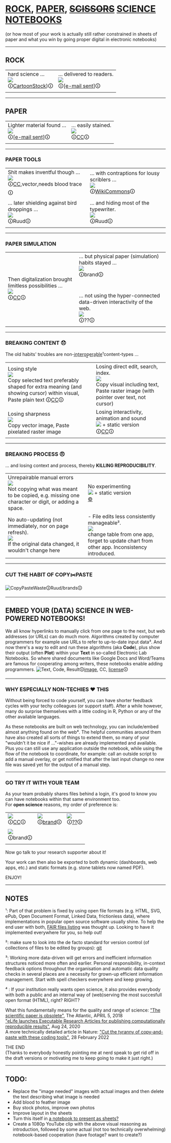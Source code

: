 # [ROCK](#how-the-very-first-rock-hard-science-documents-were-made-cartoonstock), [PAPER](#luckily-lighter-materials-were-soon-found-e-mail-sent), [~~SCISSORS~~](#then-digitalization-brought-limitless-possibilities-shutterstock) [SCIENCE NOTEBOOKS](#embed-your-data-science-in-a-web-powered-notebook-instead)<br>
(or how most of your work is actually still rather constrained in sheets of paper and what you win by going proper digital in electronic notebooks)

---

## ROCK
<table><tr><td>
hard science …<br>
<img src="https://s3.amazonaws.com/lowres.cartoonstock.com/technology-backup-backed_up-spare-history-caves-shr1435_low.jpg"><br>
🛈<a href="https://www.cartoonstock.com/search?type=images&keyword=backup&page=4&expanded=CS370071">CartoonStock</a>)🛈
</td><td>
… delivered to readers.<br>
<img src="https://www.toonpool.com/user/3107/files/send_email_380405.jpg"><br>
  🛈<a href="https://www.toonpool.com/cartoons/Send%20email_38040">[e-mail sent]</a>🛈<br>
</td></tr></table>

---

## PAPER
<table><tr><td>
Lighter material found …<br>
<img src="https://www.pngitem.com/pimgs/m/31-317183_painted-paper-plane-hand-png-download-free-clipart.png"><br>
 🛈<a href="https://www.pngitem.com/middle/hTooJT_heart-we-it-paper-airplane-white-clipart-paper/">[e-mail sent]</a>🛈
  </td><td>
… easily stained.<br>
<img src="https://www.nicepng.com/png/detail/147-1472116_royalty-free-collection-of-high-quality-free-cliparts.png"><br>
  🛈<a href="https://pngset.com/download-free-png-elnos">CC</a>🛈
  </td></tr></table>
  
---

### PAPER TOOLS
<table><tr><td>
Shit makes inventful though …<br>
  <img src="https://freesvg.org/img/1575645791feather-quil-freesvg.org.png"><br>
  🛈<a href="https://freesvg.org/hand-with-a-quill">CC</a>,vector,needs blood trace🛈<br>
  </td><td>
… with contraptions for lousy scriblers …<br>
  <img src="https://upload.wikimedia.org/wikipedia/commons/4/41/Remington_typewriter_1907_%2803%29.jpg"><br>
  🛈<a href="https://commons.wikimedia.org/wiki/File:Remington_typewriter_1907_(03).jpg">WikiCommons</a>🛈<br>
  </td></tr><tr><td>
… later shielding against bird droppings …<br>
  <img src="IMG_20220309_114247129.jpg"><br>
  🛈Ruud🛈
  </td><td>
… and hiding most of the typewriter.<br>
  <img src="IMG_20220309_115605800_HDR.jpg"><br>
  🛈Ruud🛈
  </td></tr></table>
  
---

### PAPER SIMULATION
<table><tr><td>
Then digitalization brought limitless possibilities …<br>
  <img src="https://www.maxpixel.net/static/photo/1x/Sky-Cloud-Blue-Heaven-Heavenly-White-Background-1551174.jpg"><br>
  🛈<a href="https://www.maxpixel.net/Sky-Cloud-Blue-Heaven-Heavenly-White-Background-1551174">CC</a>🛈
  </td><td>
… but physical paper (simulation) habits stayed …<br>
  <img src="https://diy.bostik.com/sites/default/files/styles/square_crop/public/2020-10/Bostik-DIY-SouthAfrica-Stationery-Cut%27nPaste-40g%2Bscissors-product-teaser-600x600.jpg?itok=fLdeEB0t"><br>
  🛈brand🛈<br>
<br>
  <br>
… not using the hyper-connected data-driven interactivity of the web.<br>
  <img src="deadpapers.jfif"><br>
  🛈??🛈
  </td></tr></table>
  
---

### BREAKING CONTENT :disappointed:
The old habits' troubles are non-i̲n̲t̲e̲r̲o̲p̲e̲r̲a̲b̲l̲e̲¹content-types …<br>
<table><tr><td>
Losing style<br>
  <img src="https://upload.wikimedia.org/wikipedia/commons/6/6e/NASA_Wormball_logo.svg"><br>
Copy selected text preferably shaped for extra meaning (and showing cursor) within visual, Paste plain text
  🛈<a href="https://commons.wikimedia.org/wiki/File:NASA_Wormball_logo.svg">CC</a>🛈
  </td><td>
Losing direct edit, search, index.<br>
  <img src="https://www.theromegroup.com/wp-content/uploads/2016/12/image-needed-300x200.png"><br>
  Copy visual including text, Paste raster image (with pointer over text, not cursor)
  </td></tr><tr><td>
Losing sharpness<br>
  <img src="https://logosbynick.com/wp-content/uploads/2019/10/vector-raster.png"><br>
  Copy vector image, Paste pixelated raster image
  </td><td>
Losing interactivity, animation and sound<br>
  <img src="https://upload.wikimedia.org/wikipedia/commons/b/bd/Fourier_series_square_wave_circles_animation.svg"> + static version<br>
  🛈<a href="https://commons.wikimedia.org/wiki/File:Fourier_series_square_wave_circles_animation.svg">CC</a>🛈
  </td></tr></table>
  
---

### BREAKING PROCESS :angry:
… and losing context and process, thereby **KILLING REPRODUCIBILITY**.
<table><tr><td>
Unrepairable manual errors<br>
  <img src="https://www.theromegroup.com/wp-content/uploads/2016/12/image-needed-300x200.png"><br>
  Not copying what was meant to be copied, e.g. missing one character or digit, or adding a space.
  </td><td>
No experimenting<br>
  <img src="https://opensource.com/sites/default/files/uploads/ipyvolume_volume-rendering.gif"> + static version<br>
  <a href="https://opensource.com/article/18/11/python-libraries-data-science">©</a>
  </td></tr><tr><td>
No auto-updating (not immediately, nor on page refresh).<br>
  <img src="https://tomchen.github.io/animated-svg-clock/clock.svg"><br>
  If the original data changed, it wouldn't change here
  </td><td>
- File edits less consistently manageable².<br>
  <img src="https://www.theromegroup.com/wp-content/uploads/2016/12/image-needed-300x200.png"><br>
  change table from one app, forget to update chart from other app. Inconsistency introduced.
  </td></tr></table>
  
---

### CUT THE HABIT OF COPY:scissors:PASTE
![CopyPasteWaste](CopyPasteWaste.png)🛈Ruud/brands🛈

---

## EMBED YOUR (DATA) SCIENCE IN WEB-POWERED NOTEBOOKS!
We all know hyperlinks to manually click from one page to the next, but web addresses (or URLs) can do much more. Algorithms created by computer programmers for example use URLs to refer to up-to-date input data³. And now there's a way to edit and run these algorithms (aka **Code**), plus show their output (often **Plot**) within your **Text** in so-called Electronic Lab Notebooks. So where shared documents like Google Docs and Word/Teams are famous for cooperating among writers, these notebooks enable adding programmers.
![Text, Code, Result](https://static.packt-cdn.com/products/9781789800265/graphics/assets/318443e2-2a55-4b0e-b59a-b89118d0b7ff.png)🛈[image](https://subscription.packtpub.com/book/data/9781789800265/1/ch01lvl1sec07/launching-a-jupyter-notebook), CC, [license](https://github.com/temporaer/tutorial_ml_gkbionics/blob/master/LICENSE)🛈

---

### WHY ESPECIALLY NON-TECHIES :heart: THIS
Without being forced to code yourself, you can have shorter feedback cycles with your techy colleagues (or support staff). After a while however, many do surprise themselves with a little coding in R, Python or any of the other available languages.

As these notebooks are built on web technology, you can include/embed almost anything found on the web⁴. The helpful communities around them have also created all sorts of things to extend them, so many of your "wouldn't it be nice if …"-wishes are already implemented and available. Plus you can still use any application outside the notebook, while using the flow of the notebook to coordinate, for example: call an outside script to add a manual overlay, or get notified that after the last input change no new file was saved yet for the output of a manual step.

---

### GO TRY IT WITH YOUR TEAM
As your team probably shares files behind a login, it's good to know you can have notebooks within that same environment too.<br>
For **open science** reasons, my order of preference is:
<table><tr><td>
 <img src="https://upload.wikimedia.org/wikipedia/commons/3/38/Jupyter_logo.svg"><br>
  🛈<a href="https://commons.wikimedia.org/wiki/File:Jupyter_logo.svg">CC</a>🛈
  </td><td>
  <img src="https://www.rstudio.com/wp-content/uploads/2018/10/RStudio-Logo.svg"><br>
  🛈<a href="https://www.rstudio.com/about/logos/">brand</a>🛈
  </td><td>
    <img src="https://github.com/rstudio/hex-stickers/blob/master/SVG/rmarkdown.svg"><br>
  🛈<a href="https://github.com/rstudio/hex-stickers/">??</a>🛈
  </td></tr><tr><td>
  <img src="https://mms.businesswire.com/media/20210721005245/en/892813/2/Observable_Logo.jpg"><br>
  🛈brand🛈
  </td></tr></table>
  
<!--![notebook brands](notebooks.png)
🛈Ruud/brands🛈-->

Now go talk to your research supporter about it!

Your work can then also be exported to both dynamic (dashboards, web apps, etc.) and static formats (e.g. stone tablets now named PDF).

ENJOY!

---

## NOTES
¹: Part of that problem is fixed by using open file formats (e.g. HTML, SVG, ePub, Open Document Format, Linked Data, frictionless data), where implementations in popular open source software usually shine. To help the end user with both, [FAIR files listing](https://github.com/steltenpower/FAIRfilesListing) was thought up. Looking to have it implemented everywhere for you, so help out!

²: make sure to look into the de facto standard for version control (of collections of files to be edited by groups): [git](https://thenewstack.io/tutorial-git-for-absolutely-everyone/)

³: Working more data-driven will get errors and inefficient information structures noticed more often and earlier. Personal responsibility, in-context feedback options throughout the organisation and automatic data quality checks in several places are a necessity for grown-up efficient information management. Start with spell checkers everywhere and keep growing.

⁴	: If your institution really wants open science, it also provides everybody with both a public and an internal way of (web)serving the most succesfull open format (HTML), right? RIGHT?

What this fundamentally means for the quality and range of science: ["The scientific paper is obsolete"](https://www.theatlantic.com/science/archive/2018/04/the-scientific-paper-is-obsolete/556676/), The Atlantic, APRIL 5, 2018<br>
["eLife launches Executable Research Articles for publishing computationally reproducible results"](https://elifesciences.org/for-the-press/eb096af1/elife-launches-executable-research-articles-for-publishing-computationally-reproducible-results), Aug 24, 2020<br>
A more technically detailed article in Nature: ["Cut the tyranny of copy-and-paste with these coding tools"](https://www.nature.com/articles/d41586-022-00563-z), 28 February 2022

THE END<br>
(Thanks to everybody honestly pointing me at nerd speak to get rid off in the draft versions or motivating me to keep going to make it just right.)

---

## TODO:
- Replace the "image needed" images with actual images and then delete the text describing what image is needed
- Add blood to feather image
- Buy stock photos, improve own photos
- Improve layout in the sheets
- Turn this itself in [a notebook to present as sheets?](https://medium.com/@mjspeck/presenting-code-using-jupyter-notebook-slides-a8a3c3b59d67)
- Create a 1080p YouTube clip with the above visual reasoning as introduction, followed by some actual (not too technically overwhelming) notebook-based cooperation (have footage? want to create?)
